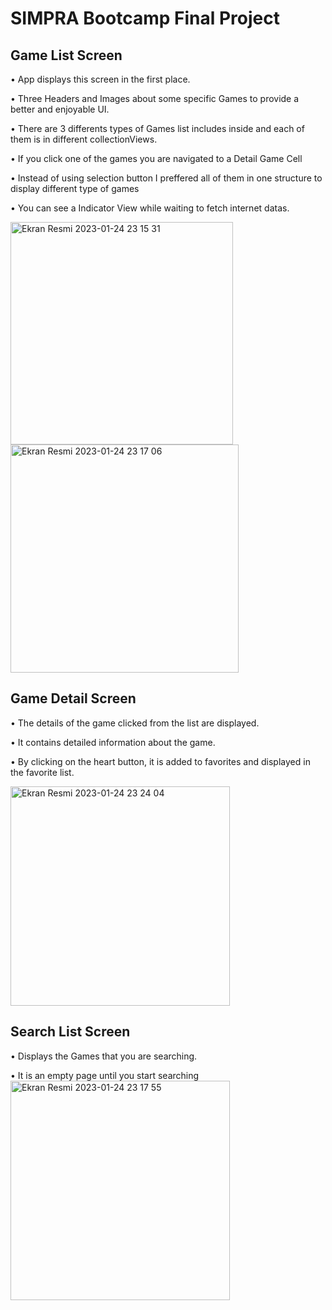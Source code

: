 # SIMPRA Bootcamp Final Project

## Game List Screen
• App displays this screen in the first place.

• Three Headers and Images about some specific Games to provide a better and enjoyable UI.

• There are 3 differents types of Games list includes inside and each of them is in different collectionViews.

• If you click one of the games you are navigated to a Detail Game Cell

• Instead of using selection button I preffered all of them in one structure to display different type of games

• You can see a Indicator View while waiting to fetch internet datas.

<img width="356" alt="Ekran Resmi 2023-01-24 23 15 31" src="https://user-images.githubusercontent.com/116461079/214401453-f0fad8fa-b592-417d-8df7-82b9bd9d3007.png">
<img width="365" alt="Ekran Resmi 2023-01-24 23 17 06" src="https://user-images.githubusercontent.com/116461079/214401514-bbaa3ec5-4fbd-44a2-b1ce-6aa6691fa3aa.png">

## Game Detail Screen

• The details of the game clicked from the list are displayed.

• It contains detailed information about the game.

• By clicking on the heart button, it is added to favorites and displayed in the favorite list.

<img width="351" alt="Ekran Resmi 2023-01-24 23 24 04" src="https://user-images.githubusercontent.com/116461079/214401703-f10336f4-05f0-4408-b12f-b0013f35c9bc.png">

## Search List Screen
• Displays the Games that you are searching.

• It is an empty page until you start searching
<img width="351" alt="Ekran Resmi 2023-01-24 23 17 55" src="https://user-images.githubusercontent.com/116461079/214401778-b24af58c-4eb8-40ef-9cce-0a38cd1f178b.png">

